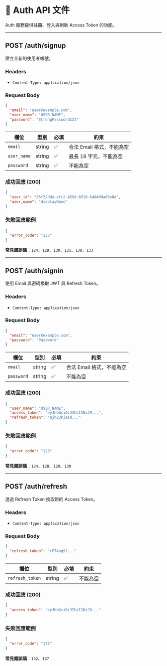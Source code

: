 # 🔐 Auth API 文件

Auth 服務提供註冊、登入與刷新 Access Token 的功能。

---

## POST /auth/signup
建立全新的使用者帳號。

### Headers
- `Content-Type: application/json`

### Request Body
```json
{
  "email": "user@example.com",
  "user_name": "USER_NAME",
  "password": "StrongPassword123"
}
```

| 欄位 | 型別 | 必填 | 約束 |
|------|------|------|------|
| `email` | string | ✅ | 合法 Email 格式，不能為空 |
| `user_name` | string | ✅ | 最長 16 字元，不能為空 |
| `password` | string | ✅ | 不能為空 |

### 成功回應 (200)
```json
{
  "user_id": "85f22dda-efc2-459d-b518-640400a69e8d",
  "user_name": "displayName"
}
```

### 失敗回應範例
```json
{
  "error_code": "133"
}
```

**常見錯誤碼**：`124`、`129`、`130`、`131`、`139`、`133`

---

## POST /auth/signin
使用 Email 與密碼換取 JWT 與 Refresh Token。

### Headers
- `Content-Type: application/json`

### Request Body
```json
{
  "email": "user@example.com",
  "password": "Password"
}
```

| 欄位 | 型別 | 必填 | 約束 |
|------|------|------|------|
| `email` | string | ✅ | 合法 Email 格式，不能為空 |
| `password` | string | ✅ | 不能為空 |

### 成功回應 (200)
```json
{
  "user_name": "USER_NAME",
  "access_token": "eyJhbGciOiJIUzI1NiJ9...",
  "refresh_token": "ajh23kjasd..."
}
```

### 失敗回應範例
```json
{
  "error_code": "128"
}
```

**常見錯誤碼**：`124`、`128`、`129`、`130`

---

## POST /auth/refresh
透過 Refresh Token 換取新的 Access Token。

### Headers
- `Content-Type: application/json`

### Request Body
```json
{
  "refresh_token": "rFT4nq9J..."
}
```

| 欄位 | 型別 | 必填 | 約束 |
|------|------|------|------|
| `refresh_token` | string | ✅ | 不能為空 |

### 成功回應 (200)
```json
{
  "access_token": "eyJhbGciOiJIUzI1NiJ9..."
}
```

### 失敗回應範例
```json
{
  "error_code": "132"
}
```

**常見錯誤碼**：`132`、`137`
